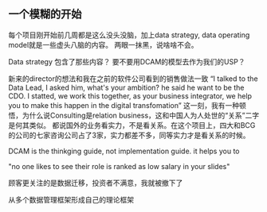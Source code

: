 ## 一个模糊的开始
每个项目刚开始前几周都是这么没头没脑，加上data strategy, data operating model就是一些虚头八脑的内容。
两眼一抹黑，说啥啥不会。

Data strategy
包含了那些内容？
要不要用DCAM的模型去作为我们的USP？

新来的director的想法和我在之前的软件公司看到的销售做法一致
“I talked to the Data Lead, I asked him, what's your ambition? he said he want to be the CDO. I statted, we work this together, as your business integrator, we help you to make this happen in the digital transfomation”
这一刻，我有一种顿悟，为什么说Consulting是relation business，这和中国人为人处世的“关系”二字是何其类似。
都说国外的业务看实力，不是看关系。在这个项目上，四大和BCG的公司的七家咨询公司占了3家，实力都差不多，同等实力才是看关系的时候。

DCAM is the thinkging guide, not implementation guide. it helps you to 


"no one likes to see their role is ranked as low salary in your slides"


顾客更关注的是数据迁移，投资者不满意，我就被撤下了


从多个数据管理框架形成自己的理论框架
